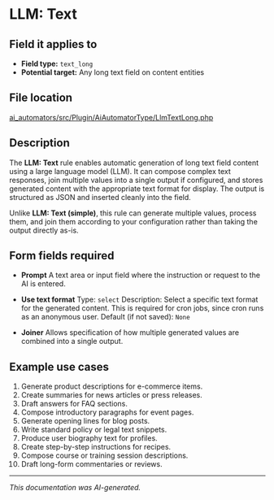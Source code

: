 # LLM: Text

## Field it applies to

- **Field type:** `text_long`
- **Potential target:** Any long text field on content entities

## File location

[ai_automators/src/Plugin/AiAutomatorType/LlmTextLong.php](https://git.drupalcode.org/project/ai/-/blob/1.2.x/modules/ai_automators/src/Plugin/AiAutomatorType/LlmTextLong.php?ref_type=heads)

## Description

The **LLM: Text** rule enables automatic generation of long text field content using a large language model (LLM).
It can compose complex text responses, join multiple values into a single output if configured, and stores generated content with the appropriate text format for display.
The output is structured as JSON and inserted cleanly into the field.

Unlike **LLM: Text (simple)**, this rule can generate multiple values, process them, and join them according to your configuration rather than taking the output directly as-is.

## Form fields required

- **Prompt**
  A text area or input field where the instruction or request to the AI is entered.

- **Use text format**
  Type: `select`
  Description: Select a specific text format for the generated content. This is required for cron jobs, since cron runs as an anonymous user.
  Default (if not saved): `None`

- **Joiner**
  Allows specification of how multiple generated values are combined into a single output.

## Example use cases

1. Generate product descriptions for e-commerce items.
2. Create summaries for news articles or press releases.
3. Draft answers for FAQ sections.
4. Compose introductory paragraphs for event pages.
5. Generate opening lines for blog posts.
6. Write standard policy or legal text snippets.
7. Produce user biography text for profiles.
8. Create step-by-step instructions for recipes.
9. Compose course or training session descriptions.
10. Draft long-form commentaries or reviews.

---

*This documentation was AI-generated.*
